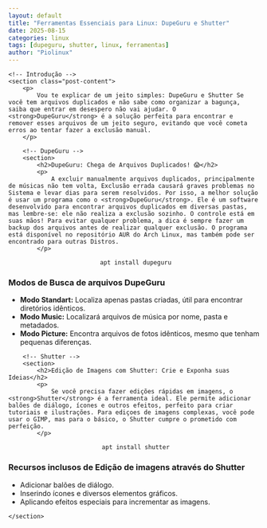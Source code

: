```yaml
---
layout: default
title: "Ferramentas Essenciais para Linux: DupeGuru e Shutter"
date: 2025-08-15
categories: linux
tags: [dupeguru, shutter, linux, ferramentas]
author: "Piolinux"
---
```








<body>

<main>

    <!-- Introdução -->
    <section class="post-content">
        <p>
            Vou te explicar de um jeito simples: DupeGuru e Shutter Se você tem arquivos duplicados e não sabe como organizar a bagunça, saiba que entrar em desespero não vai ajudar. O <strong>DupeGuru</strong> é a solução perfeita para encontrar e remover esses arquivos de um jeito seguro, evitando que você cometa erros ao tentar fazer a exclusão manual.
        </p>

        <!-- DupeGuru -->
        <section>
            <h2>DupeGuru: Chega de Arquivos Duplicados! 😱</h2>
            <p>
                A excluir manualmente arquivos duplicados, principalmente de músicas não tem volta, Exclusão errada causará graves problemas no Sistema e levar dias para serem resolvidos. Por isso, a melhor solução é usar um programa como o <strong>DupeGuru</strong>. Ele é um software desenvolvido para encontrar arquivos duplicados em diversas pastas, mas lembre-se: ele não realiza a exclusão sozinho. O controle está em suas mãos! Para evitar qualquer problema, a dica é sempre fazer um backup dos arquivos antes de realizar qualquer exclusão. O programa está disponível no repositório AUR do Arch Linux, mas também pode ser encontrado para outras Distros.
            </p>
<center><code> apt install dupeguru</code></center>
            <h3>Modos de Busca de arquivos DupeGuru</h3>
            <ul>
                <li><strong>Modo Standart:</strong> Localiza apenas pastas criadas, útil para encontrar diretórios idênticos.</li>
                <li><strong>Modo Music:</strong> Localizará arquivos de música por nome, pasta e metadados.</li>
                <li><strong>Modo Picture:</strong> Encontra arquivos de fotos idênticos, mesmo que tenham pequenas diferenças.</li>
            </ul>
        </section>

        <!-- Shutter -->
        <section>
            <h2>Edição de Imagens com Shutter: Crie e Exponha suas Ideias</h2>
            <p>
                Se você precisa fazer edições rápidas em imagens, o <strong>Shutter</strong> é a ferramenta ideal. Ele permite adicionar balões de diálogo, ícones e outros efeitos, perfeito para criar tutoriais e ilustrações. Para ediçoes de imagens complexas, você pode usar o GIMP, mas para o básico, o Shutter cumpre o prometido com perfeição.
            </p>
<center><code> apt install shutter</code></center>
            <h3>Recursos inclusos de Edição de imagens através do Shutter</h3>
            <ul>
                <li>Adicionar balões de diálogo.</li>
                <li>Inserindo ícones e diversos elementos gráficos.</li>
                <li>Aplicando efeitos especiais para incrementar as imagens.</li>
            </ul>
        </section>

    </section>

</main>

</body>
